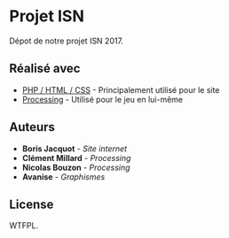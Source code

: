 # Projet ISN

Dépot de notre projet ISN 2017.

## Réalisé avec

* [PHP / HTML / CSS](http://php.net/) - Principalement utilisé pour le site
* [Processing](https://processing.org/) - Utilisé pour le jeu en lui-même

## Auteurs

* **Boris Jacquot** - *Site internet*
* **Clément Millard** - *Processing*
* **Nicolas Bouzon** - *Processing*
* **Avanise** - *Graphismes*

## License

WTFPL.
